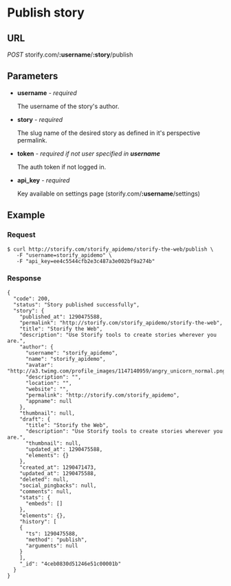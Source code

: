 Publish story
=============

URL
---
  
  *POST* storify.com/**:username**/**:story**/publish

Parameters
----------

  * **username** - *required*
    
    The username of the story's author.
    
  * **story** - *required*
  
    The slug name of the desired story as defined in it's perspective permalink.
    
  * **token** - *required if not user specified in **username***
  
    The auth token if not logged in.
    
  * **api_key** - *required*

    Key available on settings page (storify.com/**:username**/settings)
  
Example
-------

### Request

    $ curl http://storify.com/storify_apidemo/storify-the-web/publish \
       -F "username=storify_apidemo" \
       -F "api_key=ee4c5544cfb2e3c487a3e002bf9a274b"
    
### Response

    {
      "code": 200,
      "status": "Story published successfully",
      "story": {
        "published_at": 1290475588,
        "permalink": "http://storify.com/storify_apidemo/storify-the-web",
        "title": "Storify the Web",
        "description": "Use Storify tools to create stories wherever you are.",
        "author": {
          "username": "storify_apidemo",
          "name": "storify_apidemo",
          "avatar": "http://a3.twimg.com/profile_images/1147140959/angry_unicorn_normal.png",
          "description": "",
          "location": "",
          "website": "",
          "permalink": "http://storify.com/storify_apidemo",
          "appname": null
        },
        "thumbnail": null,
        "draft": {
          "title": "Storify the Web",
          "description": "Use Storify tools to create stories wherever you are.",
          "thumbnail": null,
          "updated_at": 1290475588,
          "elements": {}
        },
        "created_at": 1290471473,
        "updated_at": 1290475588,
        "deleted": null,
        "social_pingbacks": null,
        "comments": null,
        "stats": {
          "embeds": []
        },
        "elements": {},
        "history": [
        {
          "ts": 1290475588,
          "method": "publish",
          "arguments": null
        }
        ],
        "_id": "4ceb0830d51246e51c00001b"
      }
    }
